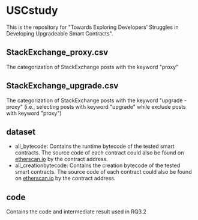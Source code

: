 # USCstudy
This is the repository for "Towards Exploring Developers’ Struggles in Developing Upgradeable Smart Contracts".

## StackExchange_proxy.csv
The categorization of StackExchange posts with the keyword "proxy"

## StackExchange_upgrade.csv
The categorization of StackExchange posts with the keyword "upgrade -proxy" (i.e., selecting posts with keyword "upgrade" while exclude posts with keyword "proxy")

## dataset
- all_bytecode: Contains the runtime bytecode of the tested smart contracts. The source code of each contract could also be found on [etherscan.io](https://etherscan.io/) by the contract address.
- all_creationbytecode: Contains the creation bytecode of the tested smart contracts. The source code of each contract could also be found on [etherscan.io](https://etherscan.io/) by the contract address.

## code
Contains the code and intermediate result used in RQ3.2

